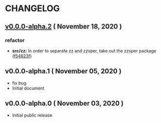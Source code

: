 # CHANGELOG

## [v0.0.0-alpha.2](https://github.com/jyunzn/zz/compare/v0.0.0-alpha.1...v0.0.0-alpha.2) ( November 18, 2020 )

### refactor

- **src/zz:** In order to separate zz and zzsper, take out the zzsper package ([f54623f](https://github.com/jyunzn/zz/commit/f54623f))


## v0.0.0-alpha.1 ( November 05, 2020 )

- fix bug
- Initial document

## v0.0.0-alpha.0 ( November 03, 2020 )

- Initial public release